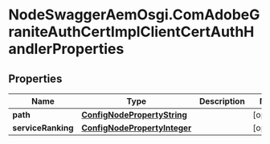 # NodeSwaggerAemOsgi.ComAdobeGraniteAuthCertImplClientCertAuthHandlerProperties

## Properties
Name | Type | Description | Notes
------------ | ------------- | ------------- | -------------
**path** | [**ConfigNodePropertyString**](ConfigNodePropertyString.md) |  | [optional] 
**serviceRanking** | [**ConfigNodePropertyInteger**](ConfigNodePropertyInteger.md) |  | [optional] 


